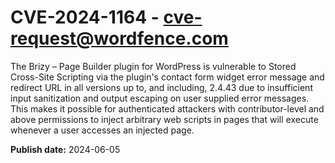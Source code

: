 # CVE-2024-1164 - cve-request@wordfence.com

The Brizy – Page Builder plugin for WordPress is vulnerable to Stored Cross-Site Scripting via the plugin's contact form widget error message and redirect URL in all versions up to, and including, 2.4.43 due to insufficient input sanitization and output escaping on user supplied error messages. This makes it possible for authenticated attackers with contributor-level and above permissions to inject arbitrary web scripts in pages that will execute whenever a user accesses an injected page.

**Publish date:** 2024-06-05

